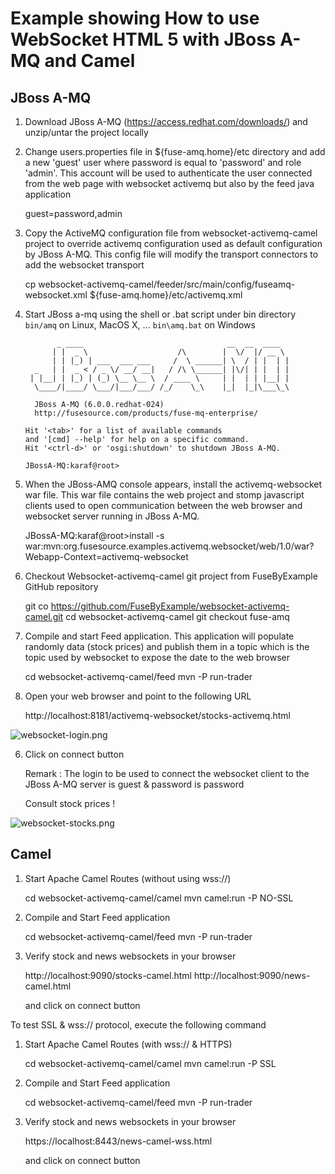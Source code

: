 # Example showing How to use WebSocket HTML 5 with JBoss A-MQ and Camel

## JBoss A-MQ

1) Download JBoss A-MQ (https://access.redhat.com/downloads/) and unzip/untar the project locally

2) Change users.properties file in ${fuse-amq.home}/etc directory and add a new 'guest' user where
   password is equal to 'password' and role 'admin'. This account will be used to authenticate the
   user connected from the web page with websocket activemq but also by the feed java application

   guest=password,admin

3) Copy the ActiveMQ configuration file from websocket-activemq-camel project to override activemq configuration
   used as default configuration by JBoss A-MQ. This config file will modify the transport connectors
   to add the websocket transport

   cp websocket-activemq-camel/feeder/src/main/config/fuseamq-websocket.xml ${fuse-amq.home}/etc/activemq.xml

4) Start JBoss a-mq using the shell or .bat script under bin directory
   `bin/amq` on Linux, MacOS X, ...
   `bin\amq.bat` on Windows

              _ ____                                __  __  ____
             | |  _ \                    /\        |  \/  |/ __ \
             | | |_) | ___  ___ ___     /  \ ______| \  / | |  | |
         _   | |  _ < / _ \/ __/ __|   / /\ \______| |\/| | |  | |
        | |__| | |_) | (_) \__ \__ \  / ____ \     | |  | | |__| |
         \____/|____/ \___/|___/___/ /_/    \_\    |_|  |_|\___\_\

         JBoss A-MQ (6.0.0.redhat-024)
         http://fusesource.com/products/fuse-mq-enterprise/

       Hit '<tab>' for a list of available commands
       and '[cmd] --help' for help on a specific command.
       Hit '<ctrl-d>' or 'osgi:shutdown' to shutdown JBoss A-MQ.

       JBossA-MQ:karaf@root>

5) When the JBoss-AMQ console appears, install the activemq-websocket war file. This war file contains the
   web project and stomp javascript clients used to open communication between the web browser and websocket
   server running in JBoss A-MQ.

    JBossA-MQ:karaf@root>install -s war:mvn:org.fusesource.examples.activemq.websocket/web/1.0/war\?Webapp-Context=activemq-websocket

6) Checkout Websocket-activemq-camel git project from FuseByExample GitHub repository

    git co https://github.com/FuseByExample/websocket-activemq-camel.git
    cd websocket-activemq-camel
    git checkout fuse-amq

4)  Compile and start Feed application. This application will populate randomly data (stock prices) and publish
    them in a topic which is the topic used by websocket to expose the date to the web browser

    cd websocket-activemq-camel/feed
    mvn -P run-trader

5) Open your web browser and point to the following URL

    http://localhost:8181/activemq-websocket/stocks-activemq.html

  ![websocket-login.png](https://raw.github.com/FuseByExample/websocket-activemq-camel/fuse-amq/websocket-login.png)

6) Click on connect button

   Remark : The login to be used to connect the websocket client to the JBoss A-MQ server is guest & password is password

   Consult stock prices !

  ![websocket-stocks.png](https://raw.github.com/FuseByExample/websocket-activemq-camel/fuse-amq/websocket-stocks.png)

## Camel

1) Start Apache Camel Routes (without using wss://)

    cd websocket-activemq-camel/camel
    mvn camel:run -P NO-SSL

2) Compile and Start Feed application

    cd websocket-activemq-camel/feed
    mvn -P run-trader

3) Verify stock and news websockets in your browser

    http://localhost:9090/stocks-camel.html
    http://localhost:9090/news-camel.html

    and click on connect button

To test SSL & wss:// protocol, execute the following command

1) Start Apache Camel Routes (with wss:// & HTTPS)

    cd websocket-activemq-camel/camel
    mvn camel:run -P SSL

2) Compile and Start Feed application

    cd websocket-activemq-camel/feed
    mvn -P run-trader

3) Verify stock and news websockets in your browser

    https://localhost:8443/news-camel-wss.html

    and click on connect button